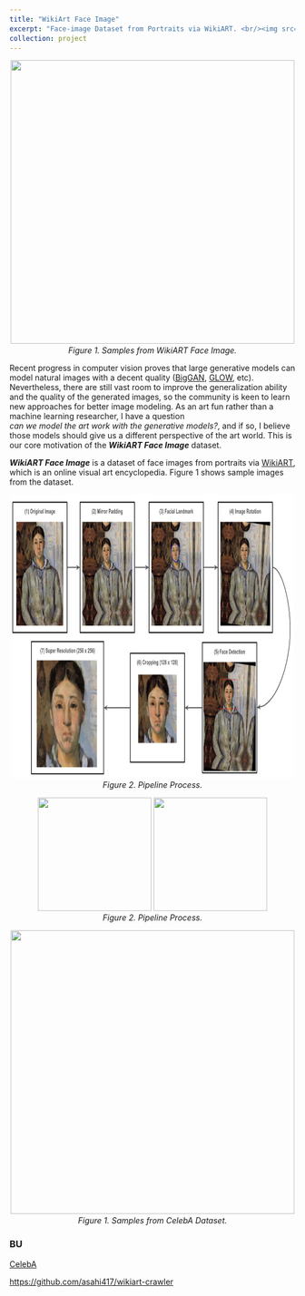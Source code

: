 ```yaml
---
title: "WikiArt Face Image"
excerpt: "Face-image Dataset from Portraits via WikiART. <br/><img src='/files/projects_wikiart/wikiart_face.0.png' width='500' height='500'>"
collection: project
---
```


<p align="center">
<img src='/files/projects_wikiart/wikiart_face.0.png' width='500' height='500'><br>
<em>Figure 1. Samples from WikiART Face Image.</em>
</p>

Recent progress in computer vision proves that large generative models can model natural images with a decent quality
([BigGAN](https://arxiv.org/pdf/1809.11096.pdf),
[GLOW](https://arxiv.org/pdf/1807.03039v2.pdf), etc).
Nevertheless, there are still vast room to improve the generalization ability and the quality of the generated images,
so the community is keen to learn new approaches for better image modeling.
As an art fun rather than a machine learning researcher, I have a question  
*can we model the art work with the generative models?*, and if so, I believe those models should give us 
a different perspective of the art world. 
This is our core motivation of the ***WikiART Face Image*** dataset.  

***WikiART Face Image*** is a dataset of face images from portraits via [WikiART](https://www.wikiart.org/), which is an online visual art encyclopedia.
Figure 1 shows sample images from the dataset. 


<p align="center">
<img src='/files/projects_wikiart/face_image_pipeline.png' width='500' height='500'><br>
<em>Figure 2. Pipeline Process.</em>
</p>


<p align="center">
<img src='/files/projects_wikiart/celeba.1.png' width='200' height='200'>
<img src='/files/projects_wikiart/wikiart_face.1.png' width='200' height='200'>
<br>
<em>Figure 2. Pipeline Process.</em>
</p>

<p align="center">
<img src='/files/projects_wikiart/celeba.0.png' width='500' height='500'><br>
<em>Figure 1. Samples from CelebA Dataset.</em>
</p>

### BU
[CelebA](https://mmlab.ie.cuhk.edu.hk/projects/CelebA.html)








https://github.com/asahi417/wikiart-crawler

